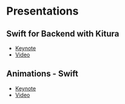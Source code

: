 # Presentations


## Swift for Backend with Kitura

- [Keynote](https://www.dropbox.com/s/ex8esrth6km3m0i/Swift-for-backend.key?dl=0)
- [Video](https://www.dropbox.com/s/08aqv0pafwahadh/Swift-for-backend.mp4?dl=0)


## Animations - Swift

- [Keynote](https://www.dropbox.com/s/ygic8xc7vc573vl/Swift-Animation.key?dl=0)
- [Video](https://www.dropbox.com/s/hrw36r4g07x5kh4/Swift-Animation.mp4?dl=0)
